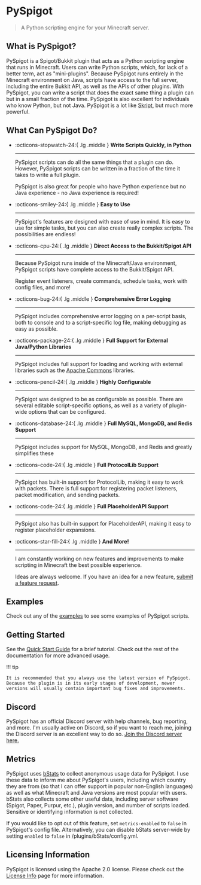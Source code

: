 # PySpigot

> A Python scripting engine for your Minecraft server.

## What is PySpigot?

PySpigot is a Spigot/Bukkit plugin that acts as a Python scripting engine that runs in Minecraft. Users can write Python scripts, which, for lack of a better term, act as "mini-plugins". Because PySpigot runs entirely in the Minecraft environment on Java, scripts have access to the full server, including the entire Bukkit API, as well as the APIs of other plugins. With PySpigot, you can write a script that does the exact same thing a plugin can but in a small fraction of the time. PySpigot is also excellent for individuals who know Python, but not Java. PySpigot is a lot like [Skript](https://docs.skriptlang.org/), but much more powerful.

## What Can PySpigot Do?

<div class="grid cards" markdown>

-   :octicons-stopwatch-24:{ .lg .middle } __Write Scripts Quickly, in Python__

    ---

    PySpigot scripts can do all the same things that a plugin can do. However, PySpigot scripts can be written in a fraction of the time it takes to write a full plugin.

    PySpigot is also great for people who have Python experience but no Java experience - no Java experience is required!

-   :octicons-smiley-24:{ .lg .middle } __Easy to Use__

    ---

    PySpigot's features are designed with ease of use in mind. It is easy to use for simple tasks, but you can also create really complex scripts. The possibilities are endless!

-   :octicons-cpu-24:{ .lg .middle } __Direct Access to the Bukkit/Spigot API__

    ---

    Because PySpigot runs inside of the Minecraft/Java environment, PySpigot scripts have complete access to the Bukkit/Spigot API.
    
    Register event listeners, create commands, schedule tasks, work with config files, and more!

-   :octicons-bug-24:{ .lg .middle } __Comprehensive Error Logging__

    ---

    PySpigot includes comprehensive error logging on a per-script basis, both to console and to a script-specific log file, making debugging as easy as possible.

-   :octicons-package-24:{ .lg .middle } __Full Support for External Java/Python Libraries__

    ---

    PySpigot includes full support for loading and working with external libraries such as the [Apache Commons](https://commons.apache.org/) libraries.

-   :octicons-pencil-24:{ .lg .middle } __Highly Configurable__

    ---

    PySpigot was designed to be as configurable as possible. There are several editable script-specific options, as well as a variety of plugin-wide options that can be configured.


-   :octicons-database-24:{ .lg .middle } __Full MySQL, MongoDB, and Redis Support__

    ---

    PySpigot includes support for MySQL, MongoDB, and Redis and greatly simplifies these 

-   :octicons-code-24:{ .lg .middle } __Full ProtocolLib Support__

    ---

    PySpigot has built-in support for ProtocolLib, making it easy to work with packets. There is full support for registering packet listeners, packet modification, and sending packets.

-   :octicons-code-24:{ .lg .middle } __Full PlaceholderAPI Support__

    ---

    PySpigot also has built-in support for PlaceholderAPI, making it easy to register placeholder expansions.

-   :octicons-star-fill-24:{ .lg .middle } __And More!__

    ---

    I am constantly working on new features and improvements to make scripting in Minecraft the best possible experience.

    Ideas are always welcome. If you have an idea for a new feature, [submit a feature request](https://github.com/magicmq/pyspigot/issues).

</div>

## Examples

Check out any of the [examples](/docs/scripts/examples.md) to see some examples of PySpigot scripts.

## Getting Started

See the [Quick Start Guide](/docs/pyspigot/quickstart.md) for a brief tutorial. Check out the rest of the documentation for more advanced usage.

!!! tip

    It is recommended that you always use the latest version of PySpigot. Because the plugin is in its early stages of development, newer versions will usually contain important bug fixes and improvements.

## Discord

PySpigot has an official Discord server with help channels, bug reporting, and more. I'm usually active on Discord, so if you want to reach me, joining the Discord server is an excellent way to do so. [Join the Discord server here.](https://discord.gg/f2u7nzRwuk)

## Metrics

PySpigot uses [bStats](https://bstats.org/) to collect anonymous usage data for PySpigot. I use these data to inform me about PySpigot's users, including which country they are from (so that I can offer support in popular non-English languages) as well as what Minecraft and Java versions are most popular with users. bStats also collects some other useful data, including server software (Spigot, Paper, Purpur, etc.), plugin version, and number of scripts loaded. Sensitive or identifying information is not collected.

If you would like to opt out of this feature, set `metrics-enabled` to `false` in PySpigot's config file. Alternatively, you can disable bStats server-wide by setting `enabled` to `false` in /plugins/bStats/config.yml.

## Licensing Information

PySpigot is licensed using the Apache 2.0 license. Please check out the [License Info](/docs/misc/license.md) page for more information.